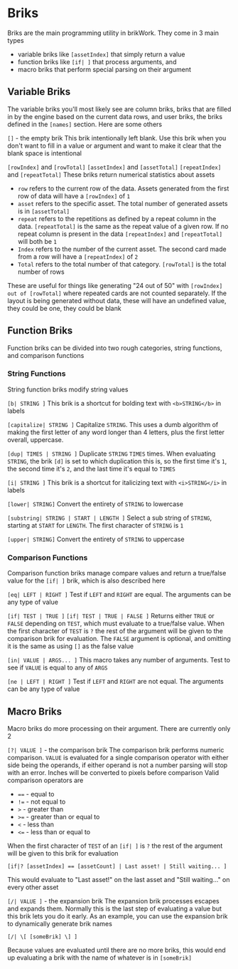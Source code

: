 # Briks
Briks are the main programming utility in brikWork. They come in 3 main types

 * variable briks like `[assetIndex]` that simply return a value
 * function briks like `[if| ]` that process arguments, and
 * macro briks that perform special parsing on their argument

## Variable Briks

The variable briks you'll most likely see are column briks, briks that are filled in by the engine based on the current data rows, and user briks, the briks defined in the `[names]` section. Here are some others

`[]` - the empty brik
This brik intentionally left blank. Use this brik when you don't want to fill in a value or argument and want to make it clear that the blank space is intentional

`[rowIndex]` and `[rowTotal]`
`[assetIndex]` and `[assetTotal]`
`[repeatIndex]` and `[repeatTotal]`
These briks return numerical statistics about assets

 * `row` refers to the current row of the data. Assets generated from the first row of data will have a `[rowIndex]` of `1`
 * `asset` refers to the specific asset. The total number of generated assets is in `[assetTotal]`
 * `repeat` refers to the repetitions as defined by a repeat column in the data. `[repeatTotal]` is the same as the repeat value of a given row. If no repeat column is present in the data `[repeatIndex]` and `[repeatTotal]` will both be `1`
 * `Index` refers to the number of the current asset. The second card made from a row will have a `[repeatIndex]` of `2`
 * `Total` refers to the total number of that category. `[rowTotal]` is the total number of rows

These are useful for things like generating "24 out of 50" with `[rowIndex] out of [rowTotal]` where repeated cards are not counted separately. If the layout is being generated without data, these will have an undefined value, they could be one, they could be blank

## Function Briks

Function briks can be divided into two rough categories, string functions, and comparison functions

### String Functions

String function briks modify string values

`[b| STRING ]`
This brik is a shortcut for bolding text with `<b>STRING</b>` in labels

`[capitalize| STRING ]`
Capitalize `STRING`. This uses a dumb algorithm of making the first letter of any word longer than 4 letters, plus the first letter overall, uppercase.

`[dup| TIMES | STRING ]`
Duplicate `STRING` `TIMES` times. When evaluating `STRING`, the brik `[d]` is set to which duplication this is, so the first time it's `1`, the second time it's `2`, and the last time it's equal to `TIMES`

`[i| STRING ]`
This brik is a shortcut for italicizing text with `<i>STRING</i>` in labels

`[lower| STRING]`
Convert the entirety of `STRING` to lowercase

`[substring| STRING | START | LENGTH ]`
Select a sub string of `STRING`, starting at `START` for `LENGTH`. The first character of `STRING` is `1`

`[upper| STRING]`
Convert the entirety of `STRING` to uppercase


### Comparison Functions

Comparison function briks manage compare values and return a true/false value for the `[if| ]` brik, which is also described here

`[eq| LEFT | RIGHT ]`
Test if `LEFT` and `RIGHT` are equal. The arguments can be any type of value

`[if| TEST | TRUE ]`
`[if| TEST | TRUE | FALSE ]`
Returns either `TRUE` or `FALSE` depending on `TEST`, which must evaluate to a true/false value. When the first character of `TEST` is `?` the rest of the argument will be given to the comparison brik for evaluation. The `FALSE` argument is optional, and omitting it is the same as using `[]` as the false value

`[in| VALUE | ARGS... ]`
This macro takes any number of arguments. Test to see if `VALUE` is equal to any of `ARGS`

`[ne | LEFT | RIGHT ]`
Test if `LEFT` and `RIGHT` are not equal. The arguments can be any type of value

## Macro Briks

Macro briks do more processing on their argument. There are currently only 2

`[?| VALUE ]` - the comparison brik
The comparison brik performs numeric comparison. `VALUE` is evaluated for a single comparison operator with either side being the operands, if either operand is not a number parsing will stop with an error. Inches will be converted to pixels before comparison
Valid comparison operators are 

 * `==` - equal to
 * `!=` - not equal to
 * `>` - greater than
 * `>=` - greater than or equal to
 * `<` - less than
 * `<=` - less than or equal to

When the first character of `TEST` of an `[if| ]` is `?` the rest of the argument will be given to this brik for evaluation
```none
[if|? [assetIndex] == [assetCount] | Last asset! | Still waiting... ]
```
This would evaluate to "Last asset!" on the last asset and "Still waiting..." on every other asset

`[/| VALUE ]` - the expansion brik
The expansion brik processes escapes and expands them. Normally this is the last step of evaluating a value but this brik lets you do it early. As an example, you can use the expansion brik to dynamically generate brik names
```none
[/| \[ [someBrik] \] ]
```
Because values are evaluated until there are no more briks, this would end up evaluating a brik with the name of whatever is in `[someBrik]`
